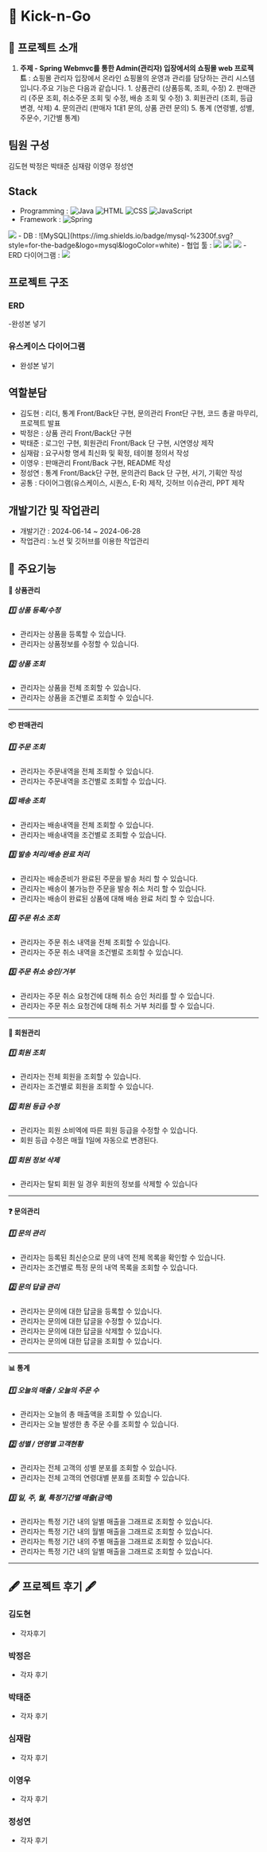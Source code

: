# 👟 Kick-n-Go

## 📄 프로젝트 소개

1. **주제 - Spring Webmvc를 통한 Admin(관리자) 입장에서의 쇼핑몰 web
   프로젝트** : 쇼핑몰 관리자 입장에서 온라인 쇼핑몰의 운영과 관리를 담당하는 관리 시스템입니다.주요 기능은 다음과 같습니다. 1. 상품관리 (상품등록, 조회, 수정) 2. 판매관리 (주문 조회, 취소주문 조회 및 수정, 배송 조회 및 수정) 3. 회원관리 (조회, 등급변경, 삭제) 4. 문의관리 (판매자 1대1 문의, 상품 관련 문의) 5. 통계 (연령별, 성별, 주문수, 기간별 통계)


## 팀원 구성
김도현 박정은 박태준 심재람 이영우 정성연


## Stack


- Programming : ![Java](https://img.shields.io/badge/java-%23ED8B00.svg?style=for-the-badge&logo=java&logoColor=white) 
  ![HTML](https://img.shields.io/badge/html-%23E34F26.svg?style=for-the-badge&logo=html5&logoColor=white)
  ![CSS](https://img.shields.io/badge/css-%231572B6.svg?style=for-the-badge&logo=css3&logoColor=white)
  ![JavaScript](https://img.shields.io/badge/javascript-%23323330.svg?style=for-the-badge&logo=javascript&logoColor=%23F7DF1E)
- Framework : ![Spring](https://img.shields.io/badge/spring-%236DB33F.svg?style=for-the-badge&logo=spring&logoColor=white)
<img src="https://img.shields.io/badge/MYBATIS-444444?style=for-the-badge&logo=&logoColor=white">
- DB : ![MySQL](https://img.shields.io/badge/mysql-%2300f.svg?style=for-the-badge&logo=mysql&logoColor=white) 
- 협업 툴 : <img src="https://img.shields.io/badge/Discord-644?style=for-the-badge&logo=&logoColor=white">  <img src="https://img.shields.io/badge/Notion-12FFFF?style=for-the-badge&logo=&logoColor=white">  <img src="https://img.shields.io/badge/slack-0099FF?style=for-the-badge&logo=&logoColor=white">
- ERD 다이어그램 : <img src="https://img.shields.io/badge/Erdcloud-99?style=for-the-badge&logo=&logoColor=white">

## 프로젝트 구조
### ERD
-완성본 넣기

### 유스케이스 다이어그램
- 완성본 넣기

## 역할분담
- 김도현 : 리더, 통계 Front/Back단 구현, 문의관리 Front단 구현, 코드 총괄 마무리, 프로젝트 발표
- 박정은 : 상품 관리 Front/Back단 구현
- 박태준 : 로그인 구현, 회원관리 Front/Back 단 구현, 시연영상 제작
- 심재람 : 요구사항 명세 최신화 및 확정, 테이블 정의서 작성
- 이영우 : 판매관리 Front/Back 구현, README 작성
- 정성연 : 통계 Front/Back단 구현, 문의관리 Back 단 구현, 서기, 기획안 작성
- 공통 : 다이어그램(유스케이스, 시퀀스, E-R) 제작, 깃허브 이슈관리, PPT 제작


## 개발기간 및 작업관리
- 개발기간 : 2024-06-14 ~ 2024-06-28
- 작업관리 : 노션 및 깃허브를 이용한 작업관리


## 📌 주요기능

[//]: # (3개 각각 큰 기능들 소개)

#### 👕 상품관리
##### 1️⃣ 상품 등록/수정
- 관리자는 상품을 등록할 수 있습니다.
- 관리자는 상품정보를 수정할 수 있습니다.

##### 2️⃣ 상품 조회
- 관리자는 상품을 전체 조회할 수 있습니다.
- 관리자는 상품을 조건별로 조회할 수 있습니다.
---

#### 📦 판매관리

##### 1️⃣ 주문 조회
- 관리자는 주문내역을 전체 조회할 수 있습니다.
- 관리자는 주문내역을 조건별로 조회할 수 있습니다.

##### 2️⃣ 배송 조회
- 관리자는 배송내역을 전체 조회할 수 있습니다.
- 관리자는 배송내역을 조건별로 조회할 수 있습니다.

##### 3️⃣ 발송 처리/배송 완료 처리
- 관리자는 배송준비가 완료된 주문을 발송 처리 할 수 있습니다.
- 관리자는 배송이 불가능한 주문을 발송 취소 처리 할 수 있습니다.
- 관리자는 배송이 완료된 상품에 대해 배송 완료 처리 할 수 있습니다.

##### 4️⃣ 주문 취소 조회
- 관리자는 주문 취소 내역을 전체 조회할 수 있습니다.
- 관리자는 주문 취소 내역을 조건별로 조회할 수 있습니다.

##### 5️⃣ 주문 취소 승인/거부
- 관리자는 주문 취소 요청건에 대해 취소 승인 처리를 할 수 있습니다.
- 관리자는 주문 취소 요청건에 대해 취소 거부 처리를 할 수 있습니다.
---

#### 🎅 회원관리

##### 1️⃣ 회원 조회
- 관리자는 전체 회원을 조회할 수 있습니다.
- 관리자는 조건별로 회원을 조회할 수 있습니다.

##### 2️⃣ 회원 등급 수정
- 관리자는 회원 소비엑에 따른 회원 등급을 수정할 수 있습니다.
- 회원 등급 수정은 매월 1일에 자동으로 변경된다.

##### 3️⃣ 회원 정보 삭제
- 관리자는 탈퇴 회원 일 경우 회원의 정보를 삭제할 수 있습니다
---

#### ❓ 문의관리

##### 1️⃣ 문의 관리
- 관리자는 등록된 최신순으로 문의 내역 전체 목록을 확인할 수 있습니다.
- 관리자는 조건별로 특정 문의 내역 목록을 조회할 수 있습니다.

##### 2️⃣ 문의 답글 관리
- 관리자는 문의에 대한 답글을 등록할 수 있습니다.
- 관리자는 문의에 대한 답글을 수정할 수 있습니다.
- 관리자는 문의에 대한 답글을 삭제할 수 있습니다.
- 관리자는 문의에 대한 답글을 조회할 수 있습니다.
---

#### 📊 통계

##### 1️⃣ 오늘의 매출 / 오늘의 주문 수
- 관리자는 오늘의 총 매출액을 조회할 수 있습니다.
- 관리자는 오늘 발생한 총 주문 수를 조회할 수 있습니다.

##### 2️⃣ 성별 / 연령별 고객현황
- 관리자는 전체 고객의 성별 분포를 조회할 수 있습니다.
- 관리자는 전체 고객의 연령대별 분포를 조회할 수 있습니다.

##### 3️⃣ 일, 주, 월, 특정기간별 매출(금액)
- 관리자는 특정 기간 내의 일별 매출을 그래프로 조회할 수 있습니다.
- 관리자는 특정 기간 내의 월별 매출을 그래프로 조회할 수 있습니다.
- 관리자는 특정 기간 내의 주별 매출을 그래프로 조회할 수 있습니다.
- 관리자는 특정 기간 내의 일별 매출을 그래프로 조회할 수 있습니다.
---


## 🖋 프로젝트 후기 🖋
### 김도현
- 각자후기
### 박정은
- 각자 후기
### 박태준
- 각자 후기
### 심재람
- 각자 후기
### 이영우
- 각자 후기
### 정성연
- 각자 후기


